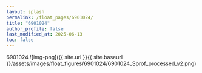 ```yaml
---
layout: splash
permalink: /float_pages/6901024/
title: "6901024"
author_profile: false
last_modified_at: 2025-06-13
toc: false
---
```

 
6901024
![img-png]({{ site.url }}{{ site.baseurl }}/assets/images/float_figures/6901024/6901024_Sprof_processed_v2.png)